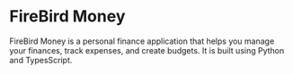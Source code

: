 # FireBird Money
FireBird Money is a personal finance application that helps you manage your finances, track expenses, and create budgets. It is built using Python and TypesScript.
